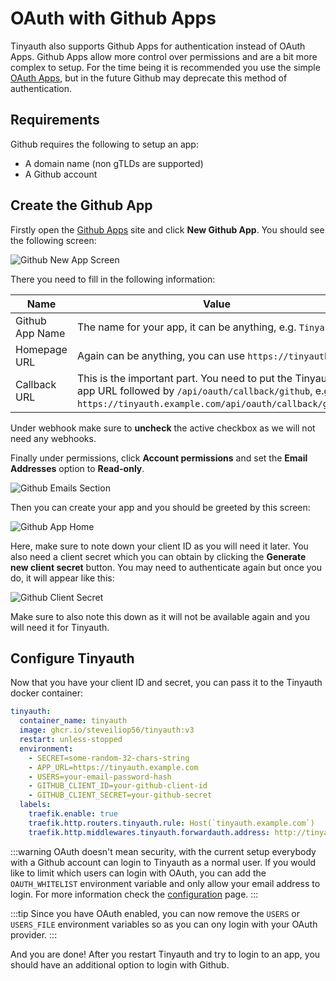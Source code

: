 # OAuth with Github Apps

Tinyauth also supports Github Apps for authentication instead of OAuth Apps. Github Apps allow more control over permissions and are a bit more complex to setup. For the time being it is recommended you use the simple [OAuth Apps](/docs/guides/github-oauth.md), but in the future Github may deprecate this method of authentication.

## Requirements

Github requires the following to setup an app:

- A domain name (non gTLDs are supported)
- A Github account

## Create the Github App

Firstly open the [Github Apps](https://github.com/settings/apps) site and click **New Github App**. You should see the following screen:

![Github New App Screen](/screenshots/github-app-new.png)

There you need to fill in the following information:

| Name            | Value                                                                                                                                                                     |
| --------------- | ------------------------------------------------------------------------------------------------------------------------------------------------------------------------- |
| Github App Name | The name for your app, it can be anything, e.g. `Tinyauth`.                                                                                                               |
| Homepage URL    | Again can be anything, you can use `https://tinyauth.app`.                                                                                                                |
| Callback URL    | This is the important part. You need to put the Tinyauth app URL followed by `/api/oauth/callback/github`, e.g. `https://tinyauth.example.com/api/oauth/callback/github`. |

Under webhook make sure to **uncheck** the active checkbox as we will not need any webhooks.

Finally under permissions, click **Account permissions** and set the **Email Addresses** option to **Read-only**.

![Github Emails Section](/screenshots/github-app-email.png)

Then you can create your app and you should be greeted by this screen:

![Github App Home](/screenshots/github-app-home.png)

Here, make sure to note down your client ID as you will need it later. You also need a client secret which you can obtain by clicking the **Generate new client secret** button. You may need to authenticate again but once you do, it will appear like this:

![Github Client Secret](/screenshots/github-app-client-secret.png)

Make sure to also note this down as it will not be available again and you will need it for Tinyauth.

## Configure Tinyauth

Now that you have your client ID and secret, you can pass it to the Tinyauth docker container:

```yaml
tinyauth:
  container_name: tinyauth
  image: ghcr.io/steveiliop56/tinyauth:v3
  restart: unless-stopped
  environment:
    - SECRET=some-random-32-chars-string
    - APP_URL=https://tinyauth.example.com
    - USERS=your-email-password-hash
    - GITHUB_CLIENT_ID=your-github-client-id
    - GITHUB_CLIENT_SECRET=your-github-secret
  labels:
    traefik.enable: true
    traefik.http.routers.tinyauth.rule: Host(`tinyauth.example.com`)
    traefik.http.middlewares.tinyauth.forwardauth.address: http://tinyauth:3000/api/auth/traefik
```

:::warning
OAuth doesn't mean security, with the current setup everybody with a Github account can login to Tinyauth as a normal user. If you would like to limit which users can login with OAuth, you can add the `OAUTH_WHITELIST` environment variable and only allow your email address to login. For more information check the [configuration](/docs/reference/configuration.md) page.
:::

:::tip
Since you have OAuth enabled, you can now remove the `USERS` or `USERS_FILE` environment variables so as you can ony login with your OAuth provider.
:::

And you are done! After you restart Tinyauth and try to login to an app, you should have an additional option to login with Github.
